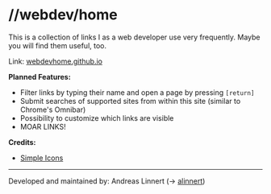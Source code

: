 # //webdev/home

This is a collection of links I as a web developer use very frequently. Maybe you will find them useful, too.

Link: [webdevhome.github.io](https://webdevhome.github.io)

**Planned Features:**

- Filter links by typing their name and open a page by pressing `[return]`
- Submit searches of supported sites from within this site (similar to Chrome's Omnibar)
- Possibility to customize which links are visible
- MOAR LINKS!

**Credits:**

- [Simple Icons](http://simpleicons.org/)

---

Developed and maintained by: Andreas Linnert (→ [alinnert](https://github.com/alinnert))
